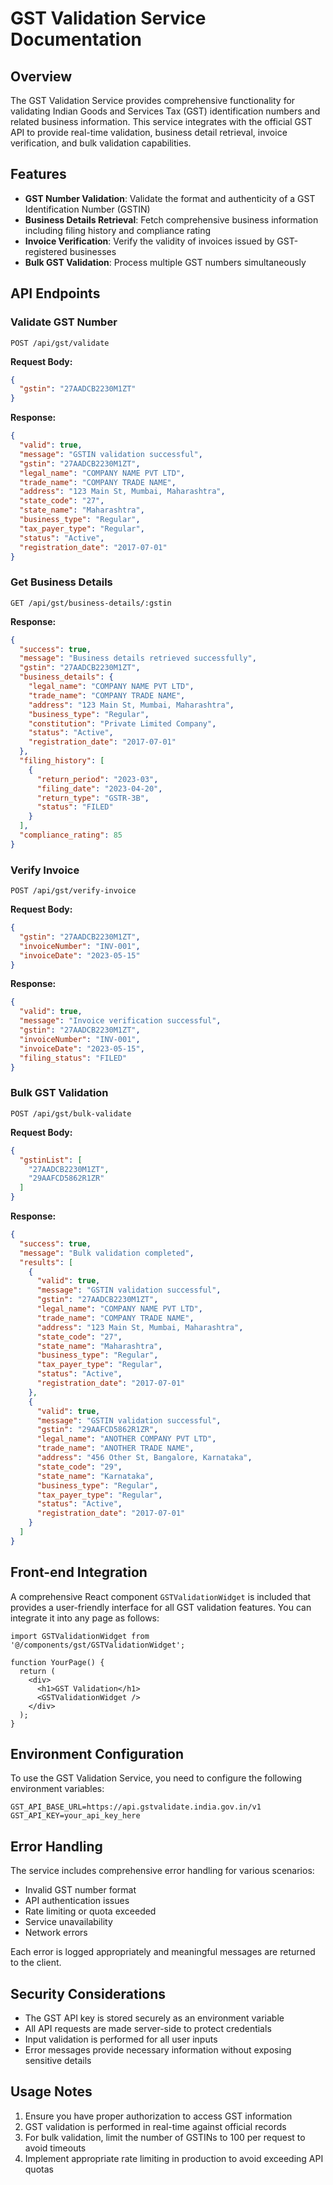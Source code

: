 # GST Validation Service Documentation

## Overview

The GST Validation Service provides comprehensive functionality for validating Indian Goods and Services Tax (GST) identification numbers and related business information. This service integrates with the official GST API to provide real-time validation, business detail retrieval, invoice verification, and bulk validation capabilities.

## Features

- **GST Number Validation**: Validate the format and authenticity of a GST Identification Number (GSTIN)
- **Business Details Retrieval**: Fetch comprehensive business information including filing history and compliance rating
- **Invoice Verification**: Verify the validity of invoices issued by GST-registered businesses
- **Bulk GST Validation**: Process multiple GST numbers simultaneously

## API Endpoints

### Validate GST Number

```
POST /api/gst/validate
```

**Request Body:**
```json
{
  "gstin": "27AADCB2230M1ZT"
}
```

**Response:**
```json
{
  "valid": true,
  "message": "GSTIN validation successful",
  "gstin": "27AADCB2230M1ZT",
  "legal_name": "COMPANY NAME PVT LTD",
  "trade_name": "COMPANY TRADE NAME",
  "address": "123 Main St, Mumbai, Maharashtra",
  "state_code": "27",
  "state_name": "Maharashtra",
  "business_type": "Regular",
  "tax_payer_type": "Regular",
  "status": "Active",
  "registration_date": "2017-07-01"
}
```

### Get Business Details

```
GET /api/gst/business-details/:gstin
```

**Response:**
```json
{
  "success": true,
  "message": "Business details retrieved successfully",
  "gstin": "27AADCB2230M1ZT",
  "business_details": {
    "legal_name": "COMPANY NAME PVT LTD",
    "trade_name": "COMPANY TRADE NAME",
    "address": "123 Main St, Mumbai, Maharashtra",
    "business_type": "Regular",
    "constitution": "Private Limited Company",
    "status": "Active",
    "registration_date": "2017-07-01"
  },
  "filing_history": [
    {
      "return_period": "2023-03",
      "filing_date": "2023-04-20",
      "return_type": "GSTR-3B",
      "status": "FILED"
    }
  ],
  "compliance_rating": 85
}
```

### Verify Invoice

```
POST /api/gst/verify-invoice
```

**Request Body:**
```json
{
  "gstin": "27AADCB2230M1ZT",
  "invoiceNumber": "INV-001",
  "invoiceDate": "2023-05-15"
}
```

**Response:**
```json
{
  "valid": true,
  "message": "Invoice verification successful",
  "gstin": "27AADCB2230M1ZT",
  "invoiceNumber": "INV-001",
  "invoiceDate": "2023-05-15",
  "filing_status": "FILED"
}
```

### Bulk GST Validation

```
POST /api/gst/bulk-validate
```

**Request Body:**
```json
{
  "gstinList": [
    "27AADCB2230M1ZT",
    "29AAFCD5862R1ZR"
  ]
}
```

**Response:**
```json
{
  "success": true,
  "message": "Bulk validation completed",
  "results": [
    {
      "valid": true,
      "message": "GSTIN validation successful",
      "gstin": "27AADCB2230M1ZT",
      "legal_name": "COMPANY NAME PVT LTD",
      "trade_name": "COMPANY TRADE NAME",
      "address": "123 Main St, Mumbai, Maharashtra",
      "state_code": "27",
      "state_name": "Maharashtra",
      "business_type": "Regular",
      "tax_payer_type": "Regular",
      "status": "Active",
      "registration_date": "2017-07-01"
    },
    {
      "valid": true,
      "message": "GSTIN validation successful",
      "gstin": "29AAFCD5862R1ZR",
      "legal_name": "ANOTHER COMPANY PVT LTD",
      "trade_name": "ANOTHER TRADE NAME",
      "address": "456 Other St, Bangalore, Karnataka",
      "state_code": "29",
      "state_name": "Karnataka",
      "business_type": "Regular",
      "tax_payer_type": "Regular",
      "status": "Active",
      "registration_date": "2017-07-01"
    }
  ]
}
```

## Front-end Integration

A comprehensive React component `GSTValidationWidget` is included that provides a user-friendly interface for all GST validation features. You can integrate it into any page as follows:

```tsx
import GSTValidationWidget from '@/components/gst/GSTValidationWidget';

function YourPage() {
  return (
    <div>
      <h1>GST Validation</h1>
      <GSTValidationWidget />
    </div>
  );
}
```

## Environment Configuration

To use the GST Validation Service, you need to configure the following environment variables:

```
GST_API_BASE_URL=https://api.gstvalidate.india.gov.in/v1
GST_API_KEY=your_api_key_here
```

## Error Handling

The service includes comprehensive error handling for various scenarios:

- Invalid GST number format
- API authentication issues
- Rate limiting or quota exceeded
- Service unavailability
- Network errors

Each error is logged appropriately and meaningful messages are returned to the client.

## Security Considerations

- The GST API key is stored securely as an environment variable
- All API requests are made server-side to protect credentials
- Input validation is performed for all user inputs
- Error messages provide necessary information without exposing sensitive details

## Usage Notes

1. Ensure you have proper authorization to access GST information
2. GST validation is performed in real-time against official records
3. For bulk validation, limit the number of GSTINs to 100 per request to avoid timeouts
4. Implement appropriate rate limiting in production to avoid exceeding API quotas